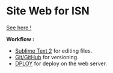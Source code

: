 Site Web for ISN
================

[See here !](http://oprax.hol.es/isn/)

**Workflow :**
* [Sublime Text 2](http://www.sublimetext.com/) for editing files.
* [Git/GitHub](https://github.com) for versioning.
* [DPLOY](http://leanmeanfightingmachine.github.io/dploy/) for deploy on the web server.


